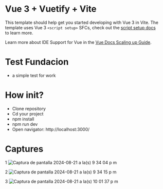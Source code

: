 # Vue 3 + Vuetify + Vite 

This template should help get you started developing with Vue 3 in Vite. The template uses Vue 3 `<script setup>` SFCs, check out the [script setup docs](https://v3.vuejs.org/api/sfc-script-setup.html#sfc-script-setup) to learn more.

Learn more about IDE Support for Vue in the [Vue Docs Scaling up Guide](https://vuejs.org/guide/scaling-up/tooling.html#ide-support).

# Test Fundacion
 - a simple test for work

# How init?

- Clone repository
- Cd your project
- npm install
- npm run dev
- Open navigator: http://localhost:3000/

# Captures
1
![Captura de pantalla 2024-08-21 a la(s) 9 34 04 p m](https://github.com/user-attachments/assets/0c14626f-38da-4cae-a1e4-31e001d389f0)

2
![Captura de pantalla 2024-08-21 a la(s) 9 34 15 p m](https://github.com/user-attachments/assets/a56d9713-c702-472a-ba09-a3cc5c5e7122)

3
![Captura de pantalla 2024-08-21 a la(s) 10 01 37 p m](https://github.com/user-attachments/assets/09698557-2099-480e-aa0d-86576227d4d2)
